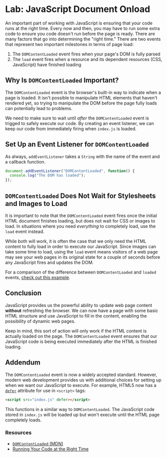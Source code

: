 # Lab: JavaScript Document Onload

An important part of working with JavaScript is ensuring that your code runs at the right time. Every now and then, you may have to run some extra code to ensure you code doesn't run before the page is ready. There are many factors that go into determining the "right time." There are two events that represent two important milestones in terms of page load:

1. The `DOMContentLoaded` event fires when your page's DOM is fully parsed
2. The `load` event fires when a resource and its dependent resources (CSS, JavaScript) have finished loading

## Why Is `DOMContentLoaded` Important?

The `DOMContentLoaded` event is the browser's built-in way to indicate when a page is loaded. It isn't possible to manipulate HTML elements that haven't rendered yet, so trying to manipulate the DOM before the page fully loads can potentially lead to problems.

We need to make sure to wait until _after_ the `DOMContentLoaded` event is trigged to safely execute our code. By creating an event listener, we can keep our code from immediately firing when `index.js` is loaded.

## Set Up an Event Listener for `DOMContentLoaded`

As always, `addEventListener` takes a `String` with the name of the event and a callback function.

```js
document.addEventListener("DOMContentLoaded", function() {
  console.log("The DOM has loaded");
});
```

## `DOMContentLoaded` Does Not Wait for Stylesheets and Images to Load

It is important to note that the `DOMContentLoaded` event fires once the initial HTML document finishes loading, but does not wait for CSS or images to load. In situations where you need _everything_ to completely load, use the `load` event instead.

While both will work, it is often the case that we only need the HTML content to fully load in order to execute our JavaScript. Since images can take some time to load, using the `load` event means visitors of a web page may see your web pages in its original state for a couple of seconds before any JavaScript fires and updates the DOM.

For a comparison of the difference between `DOMContentLoaded` and `loaded` events, [check out this example](http://web.archive.org/web/20150405114023/http://ie.microsoft.com/testdrive/HTML5/DOMContentLoaded/Default.html).

## Conclusion

JavaScript provides us the powerful ability to update web page content **without** refreshing the browser. We can now have a page with some basic HTML structure and use JavaScript to fill in the content, enabling the possibility of dynamic web pages.

Keep in mind, this sort of action will only work if the HTML content is actually loaded on the page. The `DOMContentLoaded` event ensures that our JavaScript code is being executed immediately after the HTML is finished loading.

## Addendum

The `DOMContentLoaded` event is now a widely accepted standard. However, modern web development provides us with additional choices for setting up when we want our JavaScript to execute. For example, HTML5 now has a [`defer`](https://www.w3schools.com/tags/att_script_defer.asp) attribute for use in `<script>` tags:

```html
<script src="index.js" defer></script>
```

This functions in a similar way to `DOMContentLoaded`. The JavaScript code stored in `index.js` will be loaded up but won't execute until the HTML page completely loads.

### Resources

- [`DOMContentLoaded` (MDN)](https://developer.mozilla.org/en-US/docs/Web/API/Window/DOMContentLoaded_event)
- [Running Your Code at the Right Time](https://www.kirupa.com/html5/running_your_code_at_the_right_time.htm)
